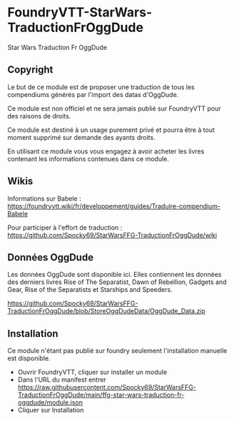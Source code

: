 # FoundryVTT-StarWars-TraductionFrOggDude
 Star Wars Traduction Fr OggDude
 
 ## Copyright
 Le but de ce module est de proposer une traduction de tous les compendiums générés par l'import des datas d'OggDude. 
 
 Ce module est non officiel et ne sera jamais publié sur FoundryVTT pour des raisons de droits.
 
 Ce module est destiné à un usage purement privé et pourra être à tout moment supprimé sur demande des ayants droits.
 
 En utilisant ce module vous vous engagez à avoir acheter les livres contenant les informations contenues dans ce module.
 
 ## Wikis
 Informations sur Babele : https://foundryvtt.wiki/fr/developpement/guides/Traduire-compendium-Babele
 
 Pour participer à l'effort de traduction : https://github.com/Spocky69/StarWarsFFG-TraductionFrOggDude/wiki
 
 ## Données OggDude
 Les données OggDude sont disponible ici. Elles contiennent les données des derniers livres Rise of The Separatist, Dawn of Rebellion, Gadgets and Gear, Rise of the  Separatists et Starships and Speeders.
 
 https://github.com/Spocky69/StarWarsFFG-TraductionFrOggDude/blob/StoreOggDudeData/OggDude_Data.zip
 
 ## Installation
 Ce module n'étant pas publié sur foundry seulement l'installation manuelle est disponible.
 * Ouvrir FoundryVTT, cliquer sur installer un module
 * Dans l'URL du manifest entrer https://raw.githubusercontent.com/Spocky69/StarWarsFFG-TraductionFrOggDude/main/ffg-star-wars-traduction-fr-oggdude/module.json
 * Cliquer sur Installation
 
 
 
